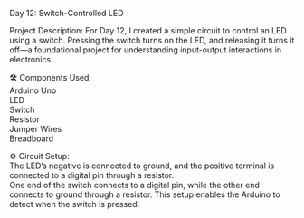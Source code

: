 Day 12: Switch-Controlled LED

Project Description:
For Day 12, I created a simple circuit to control an LED using a switch. Pressing the switch turns on the LED, and releasing it turns it off—a foundational project for understanding input-output interactions in electronics.

🛠️ Components Used:  
Arduino Uno  
LED  
Switch  
Resistor  
Jumper Wires  
Breadboard  

⚙️ Circuit Setup:  
The LED’s negative is connected to ground, and the positive terminal is connected to a digital pin through a resistor.  
One end of the switch connects to a digital pin, while the other end connects to ground through a resistor. This setup enables the Arduino to detect when the switch is pressed.

